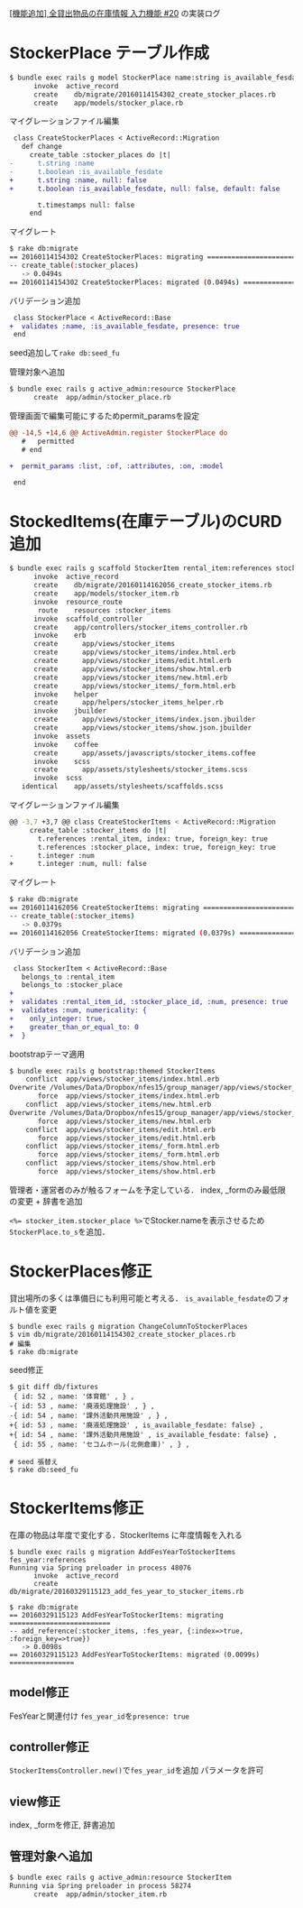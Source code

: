 <!-- ************** docs/log_stocker_input.md **************
Created    : 2016-Jan-15
Last Change: 2016-Mar-29.
-->

[[機能追加] 全貸出物品の在庫情報 入力機能 #20](https://github.com/NUTFes/group-manager/issues/20)
の実装ログ

# StockerPlace テーブル作成

```sh
$ bundle exec rails g model StockerPlace name:string is_available_fesdate:boolean
      invoke  active_record
      create    db/migrate/20160114154302_create_stocker_places.rb
      create    app/models/stocker_place.rb
```

マイグレーションファイル編集

```diff
 class CreateStockerPlaces < ActiveRecord::Migration
   def change
     create_table :stocker_places do |t|
-      t.string :name
-      t.boolean :is_available_fesdate
+      t.string :name, null: false
+      t.boolean :is_available_fesdate, null: false, default: false

       t.timestamps null: false
     end
```

マイグレート

```sh
$ rake db:migrate
== 20160114154302 CreateStockerPlaces: migrating ==============================
-- create_table(:stocker_places)
   -> 0.0494s
== 20160114154302 CreateStockerPlaces: migrated (0.0494s) =====================
```

バリデーション追加

```diff
 class StockerPlace < ActiveRecord::Base
+  validates :name, :is_available_fesdate, presence: true
 end
```

seed追加して`rake db:seed_fu`

管理対象へ追加

```sh
$ bundle exec rails g active_admin:resource StockerPlace
      create  app/admin/stocker_place.rb
```

管理画面で編集可能にするためpermit_paramsを設定

```diff
@@ -14,5 +14,6 @@ ActiveAdmin.register StockerPlace do
   #   permitted
   # end

+  permit_params :list, :of, :attributes, :on, :model

 end
```

# StockedItems(在庫テーブル)のCURD追加

```sh
$ bundle exec rails g scaffold StockerItem rental_item:references stocker_place:references num:integer
      invoke  active_record
      create    db/migrate/20160114162056_create_stocker_items.rb
      create    app/models/stocker_item.rb
      invoke  resource_route
       route    resources :stocker_items
      invoke  scaffold_controller
      create    app/controllers/stocker_items_controller.rb
      invoke    erb
      create      app/views/stocker_items
      create      app/views/stocker_items/index.html.erb
      create      app/views/stocker_items/edit.html.erb
      create      app/views/stocker_items/show.html.erb
      create      app/views/stocker_items/new.html.erb
      create      app/views/stocker_items/_form.html.erb
      invoke    helper
      create      app/helpers/stocker_items_helper.rb
      invoke    jbuilder
      create      app/views/stocker_items/index.json.jbuilder
      create      app/views/stocker_items/show.json.jbuilder
      invoke  assets
      invoke    coffee
      create      app/assets/javascripts/stocker_items.coffee
      invoke    scss
      create      app/assets/stylesheets/stocker_items.scss
      invoke  scss
   identical    app/assets/stylesheets/scaffolds.scss
```

マイグレーションファイル編集

```sh
@@ -3,7 +3,7 @@ class CreateStockerItems < ActiveRecord::Migration
     create_table :stocker_items do |t|
       t.references :rental_item, index: true, foreign_key: true
       t.references :stocker_place, index: true, foreign_key: true
-      t.integer :num
+      t.integer :num, null: false
```

マイグレート

```sh
$ rake db:migrate
== 20160114162056 CreateStockerItems: migrating ===============================
-- create_table(:stocker_items)
   -> 0.0379s
== 20160114162056 CreateStockerItems: migrated (0.0379s) ======================
```

バリデーション追加

```diff
 class StockerItem < ActiveRecord::Base
   belongs_to :rental_item
   belongs_to :stocker_place
+
+  validates :rental_item_id, :stocker_place_id, :num, presence: true
+  validates :num, numericality: {
+    only_integer: true,
+    greater_than_or_equal_to: 0
+  }
```

bootstrapテーマ適用

```sh
$ bundle exec rails g bootstrap:themed StockerItems
    conflict  app/views/stocker_items/index.html.erb
Overwrite /Volumes/Data/Dropbox/nfes15/group_manager/app/views/stocker_items/index.html.erb? (enter "h" for help) [Ynaqdh] Y
       force  app/views/stocker_items/index.html.erb
    conflict  app/views/stocker_items/new.html.erb
Overwrite /Volumes/Data/Dropbox/nfes15/group_manager/app/views/stocker_items/new.html.erb? (enter "h" for help) [Ynaqdh] a
       force  app/views/stocker_items/new.html.erb
    conflict  app/views/stocker_items/edit.html.erb
       force  app/views/stocker_items/edit.html.erb
    conflict  app/views/stocker_items/_form.html.erb
       force  app/views/stocker_items/_form.html.erb
    conflict  app/views/stocker_items/show.html.erb
       force  app/views/stocker_items/show.html.erb
```

管理者・運営者のみが触るフォームを予定している．
index, _formのみ最低限の変更 + 辞書を追加

`<%= stocker_item.stocker_place %>`でStocker.nameを表示させるため
`StockerPlace.to_s`を追加．


# StockerPlaces修正

貸出場所の多くは準備日にも利用可能と考える．
`is_available_fesdate`のフォルト値を変更

```
$ bundle exec rails g migration ChangeColumnToStockerPlaces
$ vim db/migrate/20160114154302_create_stocker_places.rb
# 編集
$ rake db:migrate
```

seed修正

```
$ git diff db/fixtures
 { id: 52 , name: '体育館' , } ,
-{ id: 53 , name: '廃液処理施設' , } ,
-{ id: 54 , name: '課外活動共用施設' , } ,
+{ id: 53 , name: '廃液処理施設' , is_available_fesdate: false} ,
+{ id: 54 , name: '課外活動共用施設' , is_available_fesdate: false} ,
 { id: 55 , name: 'セコムホール(北側倉庫)' , } ,

# seed 張替え
$ rake db:seed_fu
```

# StockerItems修正

在庫の物品は年度で変化する．StockerItems に年度情報を入れる

```
$ bundle exec rails g migration AddFesYearToStockerItems fes_year:references
Running via Spring preloader in process 48076
      invoke  active_record
      create    db/migrate/20160329115123_add_fes_year_to_stocker_items.rb

$ rake db:migrate
== 20160329115123 AddFesYearToStockerItems: migrating =========================
-- add_reference(:stocker_items, :fes_year, {:index=>true, :foreign_key=>true})
   -> 0.0098s
== 20160329115123 AddFesYearToStockerItems: migrated (0.0099s) ================
```

## model修正

FesYearと関連付け
`fes_year_id`を`presence: true`

## controller修正

`StockerItemsController.new()`で`fes_year_id`を追加
パラメータを許可

## view修正

index, _formを修正, 辞書追加


## 管理対象へ追加

```sh
$ bundle exec rails g active_admin:resource StockerItem
Running via Spring preloader in process 58274
      create  app/admin/stocker_item.rb
```
